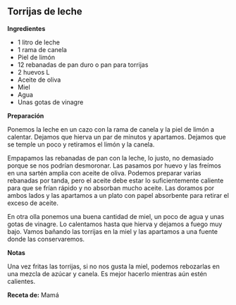 ## Torrijas de leche

**Ingredientes**

- 1 litro de leche
- 1 rama de canela
- Piel de limón
- 12 rebanadas de pan duro o pan para torrijas
- 2 huevos L
- Aceite de oliva
- Miel
- Agua
- Unas gotas de vinagre

**Preparación**

Ponemos la leche en un cazo con la rama de canela y la piel de limón a calentar. Dejamos que hierva un par de minutos y apartamos. Dejamos que se temple un poco y retiramos el limón y la canela.

Empapamos las rebanadas de pan con la leche, lo justo, no demasiado porque se nos podrían desmoronar. Las pasamos por huevo y las freímos en una sartén amplia con aceite de oliva. Podemos preparar varias rebanadas por tanda, pero el aceite debe estar lo suficientemente caliente para que se frían rápido y no absorban mucho aceite. Las doramos por ambos lados y las apartamos a un plato con papel absorbente para retirar el exceso de aceite.

En otra olla ponemos una buena cantidad de miel, un poco de agua y unas gotas de vinagre. Lo calentamos hasta que hierva y dejamos a fuego muy bajo. Vamos bañando las torrijas en la miel y las apartamos a una fuente donde las conservaremos.

**Notas**

Una vez fritas las torrijas, si no nos gusta la miel, podemos rebozarlas en una mezcla de azúcar y canela. Es mejor hacerlo mientras aún estén calientes.

**Receta de:** Mamá